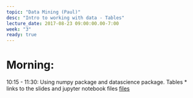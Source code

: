 ```yaml
---
topic: "Data Mining (Paul)"
desc: "Intro to working with data - Tables"
lecture_date: 2017-08-23 09:00:00.00-7:00
week: "3"
ready: true
---
```



# Morning:
10:15 - 11:30: Using numpy package and datascience package. Tables
    * links to the slides and jupyter notebook files [files](https://drive.google.com/open?id=0B4nPq7yIvSF_b1BXem1aSlM0SE0)
